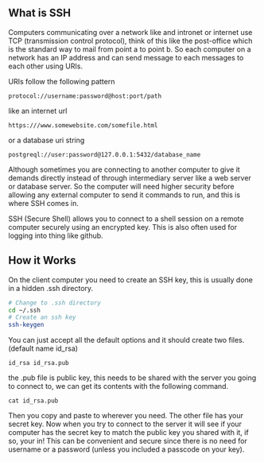 ## What is SSH

Computers communicating over a network like and intronet or internet use TCP (transmission control protocol), think of this like the post-office which is the standard way to mail from point a to point b. So each computer on a network has an IP address and can send message to each messages to each other using URIs.

URIs follow the following pattern

```
protocol://username:password@host:port/path
```

like an internet url

```
https:///www.somewebsite.com/somefile.html
```

or a database uri string

```
postgreql://user:password@127.0.0.1:5432/database_name
```

Although sometimes you are connecting to another computer to give it demands directly instead of through intermediary server like a web server or database server. So the computer will need higher security before allowing any external computer to send it commands to run, and this is where SSH comes in.

SSH (Secure Shell) allows you to connect to a shell session on a remote computer securely using an encrypted key. This is also often used for logging into thing like github.

## How it Works

On the client computer you need to create an SSH key, this is usually done in a hidden .ssh directory.

```bash
# Change to .ssh directory
cd ~/.ssh
# Create an ssh key
ssh-keygen
```

You can just accept all the default options and it should create two files. (default name id_rsa)

```
id_rsa id_rsa.pub
```

the .pub file is public key, this needs to be shared with the server you going to connect to, we can get its contents with the following command.

```
cat id_rsa.pub
```

Then you copy and paste to wherever you need. The other file has your secret key. Now when you try to connect to the server it will see if your computer has the secret key to match the public key you shared with it, if so, your in! This can be convenient and secure since there is no need for username or a password (unless you included a passcode on your key).
